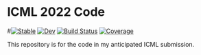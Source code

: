 # ICML 2022 Code

#[![Stable](https://img.shields.io/badge/docs-stable-blue.svg)](https://helmuthn.github.io/naumer_ICML_2022.jl/stable)
[![Dev](https://img.shields.io/badge/docs-dev-blue.svg)](https://helmuthn.github.io/naumer_ICML_2022.jl/dev)
[![Build Status](https://github.com/helmuthn/naumer_ICML_2022.jl/actions/workflows/CI.yml/badge.svg?branch=main)](https://github.com/helmuthn/naumer_ICML_2022.jl/actions/workflows/CI.yml?query=branch%3Amain)
[![Coverage](https://codecov.io/gh/helmuthn/naumer_ICML_2022.jl/branch/main/graph/badge.svg)](https://codecov.io/gh/helmuthn/naumer_ICML_2022.jl)

This repository is for the code in my anticipated ICML submission.

